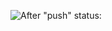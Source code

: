 ![After "push" status:](https://github.com/RabcriN/foodgram-project-react/actions/workflows/foodgram_workflow.yml/badge.svg?event=push)